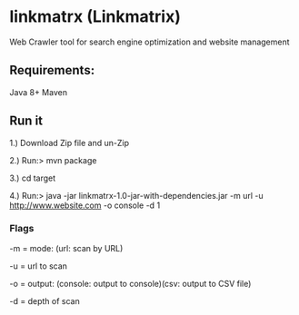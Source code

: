 # linkmatrx (Linkmatrix)
Web Crawler tool for search engine optimization and website management

## Requirements:
Java 8+
Maven

## Run it
1.) Download Zip file and un-Zip

2.) Run:> mvn package

3.) cd target

4.) Run:> java -jar linkmatrx-1.0-jar-with-dependencies.jar -m url -u http://www.website.com -o console  -d 1


### Flags
-m = mode: (url: scan by URL)

-u = url to scan

-o = output: (console: output to console)(csv: output to CSV file)

-d = depth of scan


